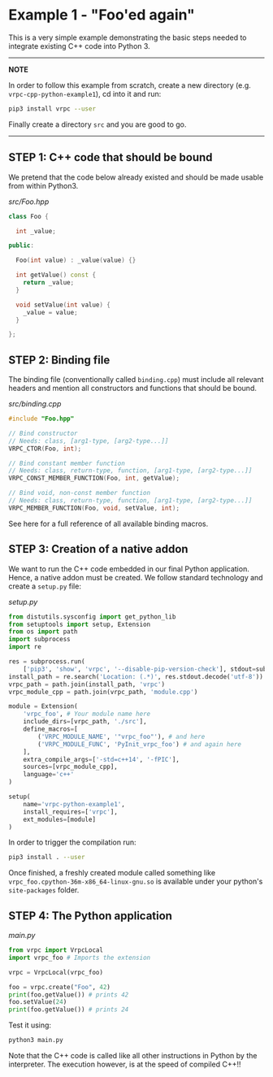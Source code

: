 # Example 1 - "Foo'ed again"

This is a very simple example demonstrating the basic steps needed to
integrate existing C++ code into Python 3.

---
**NOTE**

In order to follow this example from scratch, create a new directory (e.g.
`vrpc-cpp-python-example1`), cd into it and run:

```bash
pip3 install vrpc --user
```

Finally create a directory `src` and you are good to go.

---

## STEP 1: C++ code that should be bound

We pretend that the code below already existed and should be made usable
from within Python3.

*src/Foo.hpp*

```cpp
class Foo {

  int _value;

public:

  Foo(int value) : _value(value) {}

  int getValue() const {
    return _value;
  }

  void setValue(int value) {
    _value = value;
  }

};
```

## STEP 2: Binding file

The binding file (conventionally called `binding.cpp`) must include all relevant
headers and mention all constructors and functions that should be bound.

*src/binding.cpp*

```cpp
#include "Foo.hpp"

// Bind constructor
// Needs: class, [arg1-type, [arg2-type...]]
VRPC_CTOR(Foo, int);

// Bind constant member function
// Needs: class, return-type, function, [arg1-type, [arg2-type...]]
VRPC_CONST_MEMBER_FUNCTION(Foo, int, getValue);

// Bind void, non-const member function
// Needs: class, return-type, function, [arg1-type, [arg2-type...]]
VRPC_MEMBER_FUNCTION(Foo, void, setValue, int);
```

See here for a full reference of all available binding macros.

## STEP 3: Creation of a native addon

We want to run the C++ code embedded in our final Python application.
Hence, a native addon must be created. We follow standard technology
and create a `setup.py` file:

*setup.py*

```python
from distutils.sysconfig import get_python_lib
from setuptools import setup, Extension
from os import path
import subprocess
import re

res = subprocess.run(
    ['pip3', 'show', 'vrpc', '--disable-pip-version-check'], stdout=subprocess.PIPE)
install_path = re.search('Location: (.*)', res.stdout.decode('utf-8')).group(1)
vrpc_path = path.join(install_path, 'vrpc')
vrpc_module_cpp = path.join(vrpc_path, 'module.cpp')

module = Extension(
    'vrpc_foo', # Your module name here
    include_dirs=[vrpc_path, './src'],
    define_macros=[
        ('VRPC_MODULE_NAME', '"vrpc_foo"'), # and here
        ('VRPC_MODULE_FUNC', 'PyInit_vrpc_foo') # and again here
    ],
    extra_compile_args=['-std=c++14', '-fPIC'],
    sources=[vrpc_module_cpp],
    language='c++'
)

setup(
    name='vrpc-python-example1',
    install_requires=['vrpc'],
    ext_modules=[module]
)

```

In order to trigger the compilation run:

```bash
pip3 install . --user
```

Once finished, a freshly created module called something like
`vrpc_foo.cpython-36m-x86_64-linux-gnu.so` is available
under your python's `site-packages` folder.

## STEP 4: The Python application

*main.py*

```python
from vrpc import VrpcLocal
import vrpc_foo # Imports the extension

vrpc = VrpcLocal(vrpc_foo)

foo = vrpc.create("Foo", 42)
print(foo.getValue()) # prints 42
foo.setValue(24)
print(foo.getValue()) # prints 24
```

Test it using:

```bash
python3 main.py
```

Note that the C++ code is called like all other instructions in Python
by the interpreter. The execution however, is at the speed of compiled
C++!!
